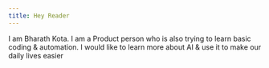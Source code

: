 ```yaml
---
title: Hey Reader
---
```


I am Bharath Kota. I am a Product person who is also trying to learn basic coding & automation. I would like to learn more about AI & use it to make our daily lives easier
